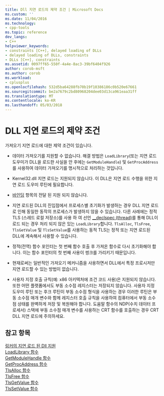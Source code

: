 ```yaml
---
title: Dll 지연 로드의 제약 조건 | Microsoft Docs
ms.custom: ''
ms.date: 11/04/2016
ms.technology:
- cpp-tools
ms.topic: reference
dev_langs:
- C++
helpviewer_keywords:
- constraints [C++], delayed loading of DLLs
- delayed loading of DLLs, constraints
- DLLs [C++], constraints
ms.assetid: 0097ff65-550f-4a4e-8ac3-39bf6404f926
author: corob-msft
ms.author: corob
ms.workload:
- cplusplus
ms.openlocfilehash: 532d5ba64288fb70b19f10386186c0b520e67661
ms.sourcegitcommit: be2a7679c2bd80968204dee03d13ca961eaa31ff
ms.translationtype: MT
ms.contentlocale: ko-KR
ms.lasthandoff: 05/03/2018
---
```

# <a name="constraints-of-delay-loading-dlls"></a>DLL 지연 로드의 제약 조건
가져오기 지연 로드에 대한 제약 조건이 있습니다.  
  
-   데이터 가져오기를 지원할 수 없습니다. 해결 방법은 `LoadLibrary`(또는 지연 로드 도우미가 DLL을 로드한 사실을 안 후에는 `GetModuleHandle`) 및 `GetProcAddress`를 사용하여 데이터 가져오기를 명시적으로 처리하는 것입니다.  
  
-   Kernel32.dll 지연 로드는 지원되지 않습니다. 이 DLL은 지연 로드 수행을 위한 지연 로드 도우미 루틴에 필요합니다.  
  
-   [바인딩](../../build/reference/binding-imports.md) 항목의 전달 된 지원 되지 않습니다.  
  
-   지연 로드된 DLL의 진입점에서 프로세스별 초기화가 발생하는 경우 DLL 지연 로드로 인해 동일한 동작의 프로세스가 발생하지 않을 수 있습니다. 다른 사례에는 정적 TLS (스레드 로컬 저장소)를 사용 하 여 선언 [__declspec (thread)](../../cpp/thread.md)를 통해 DLL이 로드 되는 경우 처리 되지 않은 있는 `LoadLibrary`합니다. `TlsAlloc`, `TlsFree`, `TlsGetValue` 및 `TlsSetValue`를 사용하는 동적 TLS는 정적 또는 지연 로드된 DLL에 계속해서 사용할 수 있습니다.  
  
-   정적(전역) 함수 포인터는 첫 번째 함수 호출 후 가져온 함수로 다시 초기화해야 합니다. 이는 함수 포인터의 첫 번째 사용이 썽크를 가리키기 때문입니다.  
  
-   현재로써는 일반적인 가져오기 메커니즘을 사용하면서 DLL에서 특정 프로시저만 지연 로드할 수 있는 방법이 없습니다.  
  
-   사용자 지정 호출 규칙(예: x86 아키텍처에 조건 코드 사용)은 지원되지 않습니다. 또한 어떤 플랫폼에서도 부동 소수점 레지스터는 저장되지 않습니다. 사용자 지정 도우미 루틴 또는 후크 루틴이 부동 소수점 형식을 사용하는 경우 이러한 루틴은 부동 소수점 매개 변수와 함께 레지스터 호출 규칙을 사용하여 컴퓨터에서 부동 소수점 상태를 완벽하게 저장 및 복원해야 합니다. 도움말 함수의 NDP(수치 데이터 프로세서) 스택에 부동 소수점 매개 변수를 사용하는 CRT 함수를 호출하는 경우 CRT DLL 지연 로드에 주의하세요.  
  
## <a name="see-also"></a>참고 항목  
 [링커의 지연 로드 된 Dll 지원](../../build/reference/linker-support-for-delay-loaded-dlls.md)   
 [LoadLibrary 함수](http://msdn.microsoft.com/library/windows/desktop/ms684175.aspx)   
 [GetModuleHandle 함수](http://msdn.microsoft.com/library/windows/desktop/ms683199.aspx)   
 [GetProcAddress 함수](http://msdn.microsoft.com/library/windows/desktop/ms683212.aspx)   
 [TlsAlloc 함수](http://msdn.microsoft.com/library/windows/desktop/ms686801.aspx)   
 [TlsFree 함수](http://msdn.microsoft.com/library/windows/desktop/ms686804.aspx)   
 [TlsGetValue 함수](http://msdn.microsoft.com/library/windows/desktop/ms686812.aspx)   
 [TlsSetValue 함수](http://msdn.microsoft.com/library/windows/desktop/ms686818.aspx)